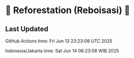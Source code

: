 
# 🌳 Reforestation (Reboisasi) 🌲

## Last Updated

GitHub Actions time: Fri Jun 13 23:23:08 UTC 2025

Indonesia/Jakarta time: Sat Jun 14 06:23:08 WIB 2025
